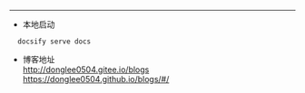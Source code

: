 
---

- 本地启动

```
  docsify serve docs
```

- 博客地址  
  <http://donglee0504.gitee.io/blogs>
  <https://donglee0504.github.io/blogs/#/>
